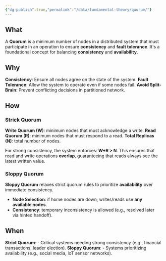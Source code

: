 ```yaml
---
{"dg-publish":true,"permalink":"/data/fundamental-theory/quorum/"}
---
```



## What
A **Quorum** is a minimum number of nodes in a distributed system that must participate in an operation to ensure **consistency** and **fault tolerance**. It's a foundational concept for balancing **consistency** and **availability**.

## Why
**Consistency**: Ensure all nodes agree on the state of the system.
**Fault Tolerance**: Allow the system to operate even if some nodes fail.
**Avoid Split-Brain**: Prevent conflicting decisions in partitioned network.

## How
### Strick Quorum
**Write Quorum (W)**: minimum nodes that must acknowledge a write.
**Read Quorum (R)**: minimum nodes that must respond to a read.
**Total Replicas (N)**: total number of nodes.

For strong consistency, the system enforces: **W+R > N**. This ensures that read and write operations **overlap**, guaranteeing that reads always see the latest written value.

### Sloppy Quorum
**Sloppy Quorum** relaxes strict quorum rules to prioritize **availability** over immediate consistency.
- **Node Selection**: if home nodes are down, writes/reads use **any available nodes**.
- **Consistency**: temporary inconsistency is allowed (e.g., resolved later via hinted handoff).

## When
**Strict Quorum**:
    - Critical systems needing strong consistency (e.g., financial transactions, leader election).
**Sloppy Quorum**:
    - Systems prioritizing availability (e.g., social media, IoT sensor networks).
